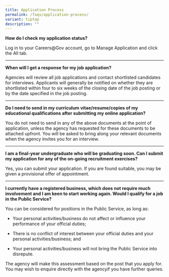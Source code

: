 ```yaml
---
title: Application Process
permalink: /faqs/application-process/
variant: tiptap
description: ""
---
```

<p><strong>How do I check my application status?</strong>
</p>
<p>Log in to your Careers@Gov account, go to Manage Application and click
the All tab.</p>
<hr>
<p><strong>When will I get a response for my job application?</strong>
</p>
<p>Agencies will review all job applications and contact shortlisted candidates
for interviews. Applicants will generally be notified on whether they are
shortlisted within four to six weeks of the closing date of the job posting
or by the date specified in the job posting.</p>
<hr>
<p><strong>Do I need to send in my curriculum vitae/resume/copies of my educational qualifications after submitting my online application?</strong>
</p>
<p>You do not need to send in any of the above documents at the point of
application, unless the agency has requested for these documents to be
attached upfront. You will be asked to bring along your relevant documents
when the agency invites you for an interview.</p>
<hr>
<p><strong>I am a final-year undergraduate who will be graduating soon. Can I submit my application for any of the on-going recruitment exercises?</strong>
</p>
<p>Yes, you can submit your application. If you are found suitable, you may
be given a provisional offer of appointment.</p>
<hr>
<p><strong>I currently have a registered business, which does not require much involvement and I am keen to start working again. Would I qualify for a job in the Public Service?</strong>
</p>
<p></p>
<p>You can be considered for positions in the Public Service, as long as:</p>
<ul>
<li>
<p>Your personal activities/business do not affect or influence your performance
of your official duties;</p>
</li>
<li>
<p>There is no conflict of interest between your official duties and your
personal activities/business; and</p>
</li>
<li>
<p>Your personal activities/business will not bring the Public Service into
disrepute.</p>
</li>
</ul>
<p>The agency will make this assessment based on the post that you apply
for. You may wish to enquire directly with the agencyif you have further
queries.</p>
<p></p>